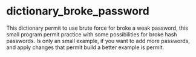 # dictionary_broke_password
This dictionary permit to use brute force for broke a weak password, this small program permit practice with some possibilities for broke hash passwords.
Is only an small example, if you want to add more passwords, and apply changes that permit build a better example is permit.
